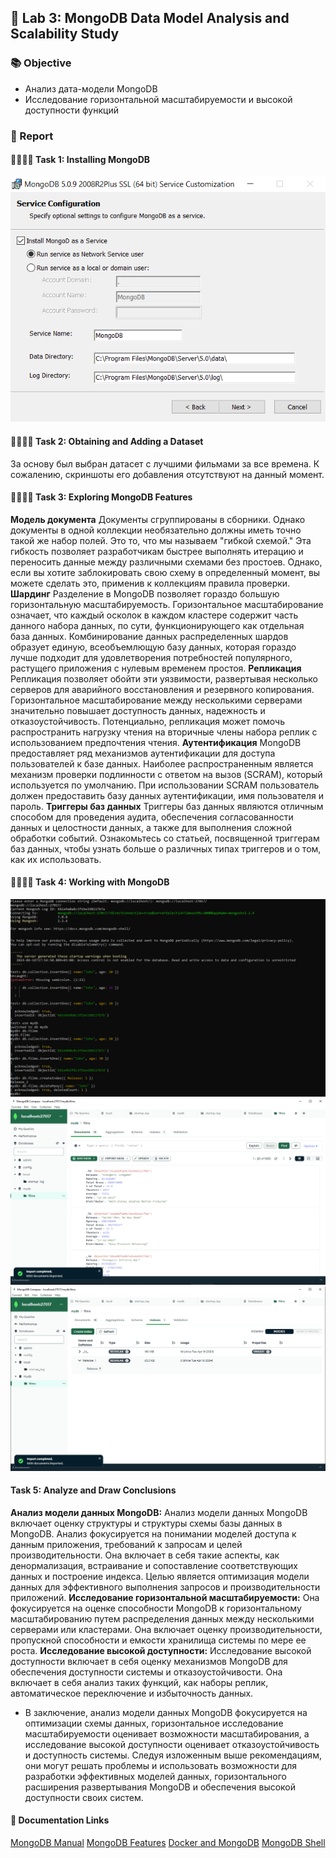 ## 🎯 Lab 3: MongoDB Data Model Analysis and Scalability Study

### 📚 Objective
- Анализ дата-модели MongoDB
- Исследование горизонтальной масштабируемости и высокой доступности функций

### 📝 Report

#### 👩‍💻👨‍💻 Task 1: Installing MongoDB
![image](image2.png)

#### 👩‍💻👨‍💻 Task 2: Obtaining and Adding a Dataset
За основу был выбран датасет с лучшими фильмами за все времена. К сожалению, скриншоты его добавления отсутствуют на данный момент.

#### 👩‍💻👨‍💻 Task 3: Exploring MongoDB Features
**Модель документа**
Документы сгруппированы в сборники. Однако документы в одной коллекции необязательно должны иметь точно такой же набор полей. Это то, что мы называем "гибкой схемой." Эта гибкость позволяет разработчикам быстрее выполнять итерацию и переносить данные между различными схемами без простоев. Однако, если вы хотите заблокировать свою схему в определенный момент, вы можете сделать это, применив к коллекциям правила проверки.
**Шардинг**
Разделение в MongoDB позволяет гораздо большую горизонтальную масштабируемость. Горизонтальное масштабирование означает, что каждый осколок в каждом кластере содержит часть данного набора данных, по сути, функционирующего как отдельная база данных. Комбинирование данных распределенных шардов образует единую, всеобъемлющую базу данных, которая гораздо лучше подходит для удовлетворения потребностей популярного, растущего приложения с нулевым временем простоя.
**Репликация**
Репликация позволяет обойти эти уязвимости, развертывая несколько серверов для аварийного восстановления и резервного копирования. Горизонтальное масштабирование между несколькими серверами значительно повышает доступность данных, надежность и отказоустойчивость. Потенциально, репликация может помочь распространить нагрузку чтения на вторичные члены набора реплик с использованием предпочтения чтения.
**Аутентификация**
MongoDB предоставляет ряд механизмов аутентификации для доступа пользователей к базе данных. Наиболее распространенным является механизм проверки подлинности с ответом на вызов (SCRAM), который используется по умолчанию. При использовании SCRAM пользователь должен предоставить базу данных аутентификации, имя пользователя и пароль.
**Триггеры баз данных**
Триггеры баз данных являются отличным способом для проведения аудита, обеспечения согласованности данных и целостности данных, а также для выполнения сложной обработки событий. Ознакомьтесь со статьей, посвященной триггерам баз данных, чтобы узнать больше о различных типах триггеров и о том, как их использовать.

#### 👩‍💻👨‍💻 Task 4: Working with MongoDB
![image](1.PNG)
![image](2.PNG)
![image](3.PNG)

#### Task 5: Analyze and Draw Conclusions

**Анализ модели данных MongoDB:**
Анализ модели данных MongoDB включает оценку структуры и структуры схемы базы данных в MongoDB. Анализ фокусируется на понимании моделей доступа к данным приложения, требований к запросам и целей производительности. Она включает в себя такие аспекты, как денормализация, встраивание и сопоставление соответствующих данных и построение индекса. Целью является оптимизация модели данных для эффективного выполнения запросов и производительности приложений.
**Исследование горизонтальной масштабируемости:**
Она фокусируется на оценке способности MongoDB к горизонтальному масштабированию путем распределения данных между несколькими серверами или кластерами. Она включает оценку производительности, пропускной способности и емкости хранилища системы по мере ее роста.
**Исследование высокой доступности:**
Исследование высокой доступности включает в себя оценку механизмов MongoDB для обеспечения доступности системы и отказоустойчивости. Она включает в себя анализ таких функций, как наборы реплик, автоматическое переключение и избыточность данных.

- В заключение, анализ модели данных MongoDB фокусируется на оптимизации схемы данных, горизонтальное исследование масштабируемости оценивает возможности масштабирования, а исследование высокой доступности оценивает отказоустойчивость и доступность системы. Следуя изложенным выше рекомендациям, они могут решать проблемы и использовать возможности для разработки эффективных моделей данных, горизонтального расширения развертывания MongoDB и обеспечения высокой доступности своих систем.

#### 📌 Documentation Links
[MongoDB Manual](https://docs.mongodb.com/manual/)
[MongoDB Features](https://www.mongodb.com/features)
[Docker and MongoDB](https://www.mongodb.com/compatibility/docker)
[MongoDB Shell](https://www.mongodbtutorial.org/getting-started/mongodb-shell/)
